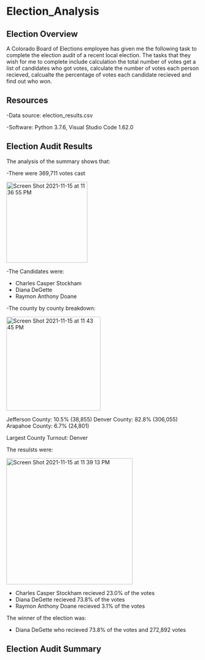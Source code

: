 # Election_Analysis

## Election Overview
A Colorado Board of Elections employee has given me the following task to complete the election audit of a recent local election. The tasks that they wish for me to complete include calculation the total number of votes get a list of candidates who got votes, calculate the  number of votes each person recieved, calcualte the percentage of votes each candidate recieved and find out who won. 

## Resources

-Data source: election_results.csv

-Software: Python 3.7.6, Visual Studio Code 1.62.0

## Election Audit Results
The analysis of the summary shows that:

-There were 369,711 votes cast

<img width="211" alt="Screen Shot 2021-11-15 at 11 36 55 PM" src="https://user-images.githubusercontent.com/92888170/141941398-6ace2984-d148-4116-b7b8-4d66d31e7971.png">

-The Candidates were:

  - Charles Casper Stockham
  - Diana DeGette
  - Raymon Anthony Doane

-The county by county breakdown:
 
 <img width="245" alt="Screen Shot 2021-11-15 at 11 43 45 PM" src="https://user-images.githubusercontent.com/92888170/141942167-353839cb-90a1-4b9c-a479-4bcf61082b3e.png">

 
 Jefferson County: 10.5% (38,855)
 Denver County: 82.8% (306,055)
 Arapahoe County: 6.7% (24,801)

Largest County Turnout: Denver

The resulsts were:

<img width="329" alt="Screen Shot 2021-11-15 at 11 39 13 PM" src="https://user-images.githubusercontent.com/92888170/141941608-f3cfef80-244f-4a18-bfe6-ddd2b3772e70.png">

  - Charles Casper Stockham recieved 23.0% of the votes
  - Diana DeGette recieved 73.8% of the votes
  - Raymon Anthony Doane recieved 3.1% of the votes
  
 The winner of the election was:
 
  - Diana DeGette who recieved 73.8% of the votes and 272,892 votes

## Election Audit Summary

